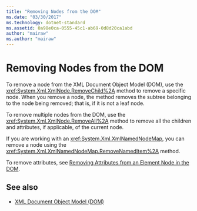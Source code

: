 ```yaml
---
title: "Removing Nodes from the DOM"
ms.date: "03/30/2017"
ms.technology: dotnet-standard
ms.assetid: 0a98e0ca-0555-45c1-ab69-0d8d20ca1abd
author: "mairaw"
ms.author: "mairaw"
---
```

# Removing Nodes from the DOM
To remove a node from the XML Document Object Model (DOM), use the <xref:System.Xml.XmlNode.RemoveChild%2A> method to remove a specific node. When you remove a node, the method removes the subtree belonging to the node being removed; that is, if it is not a leaf node.  
  
 To remove multiple nodes from the DOM, use the <xref:System.Xml.XmlNode.RemoveAll%2A> method to remove all the children and attributes, if applicable, of the current node.  
  
 If you are working with an <xref:System.Xml.XmlNamedNodeMap>, you can remove a node using the <xref:System.Xml.XmlNamedNodeMap.RemoveNamedItem%2A> method.  
  
 To remove attributes, see [Removing Attributes from an Element Node in the DOM](../../../../docs/standard/data/xml/removing-attributes-from-an-element-node-in-the-dom.md).  
  
## See also

- [XML Document Object Model (DOM)](../../../../docs/standard/data/xml/xml-document-object-model-dom.md)
